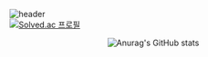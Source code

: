 
![header](https://capsule-render.vercel.app/api?type=waving&color=timeGradient&text=Jeongju's%20GitHub%20👋&animation=twinkling&fontSize=50&fontAlignY=40&fontAlign=70&height=250)
<br>
[![Solved.ac
프로필](http://mazassumnida.wtf/api/v2/generate_badge?boj={})](https://solved.ac/{presto98})
<br>
<div align="center">
  
  ![Anurag's GitHub stats](https://github-readme-stats.vercel.app/api?username=presto98&show_icons=true&theme=aura_dark)
  
</div>
